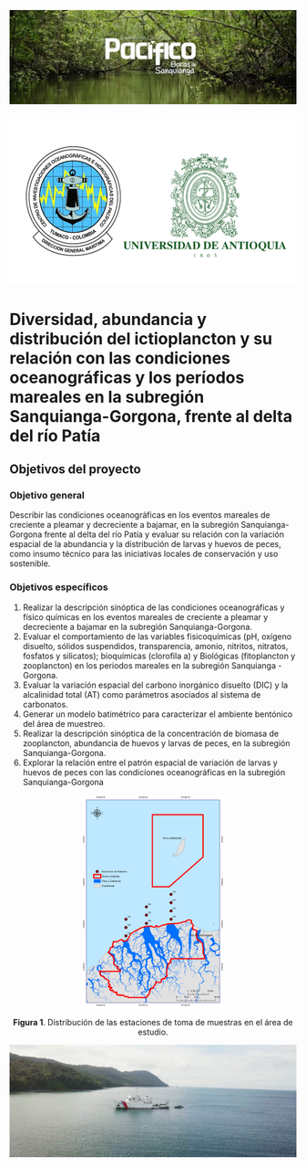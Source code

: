 
[![Expedición Pacifico: Bocas de Sanquianga](/Imagenes_MD/Cabezote.png)](https://youtu.be/Rsuj0Ps-Ugk)

<p align="center" width="100%">
<img src = "/Imagenes_MD/Logos.png" width="650px" height="300px" style="float"/>
</p>

# Diversidad, abundancia y distribución del ictioplancton y su relación con las condiciones oceanográficas y los períodos mareales en la subregión Sanquianga-Gorgona, frente al delta del río Patía







## Objetivos del proyecto

### Objetivo general

Describir las condiciones oceanográficas en los eventos mareales de creciente a pleamar y decreciente a bajamar, en la subregión Sanquianga-Gorgona frente al delta del río Patía y evaluar su relación con la variación espacial de la abundancia y la distribución de larvas y huevos de peces, como insumo técnico para las iniciativas locales de conservación y uso sostenible.

### Objetivos específicos

1. Realizar la descripción sinóptica de las condiciones oceanográficas y físico químicas en los eventos mareales de creciente a pleamar y decreciente a bajamar en la subregión Sanquianga-Gorgona. 
2. Evaluar el comportamiento de las variables fisicoquímicas (pH, oxígeno disuelto, sólidos suspendidos, transparencia, amonio, nitritos, nitratos, fosfatos y silicatos); bioquímicas (clorofila a) y Biológicas  (fitoplancton y zooplancton) en los periodos mareales en la subregión Sanquianga - Gorgona.
3. Evaluar la variación espacial del carbono inorgánico disuelto (DIC) y la alcalinidad total (AT) como parámetros asociados al sistema de carbonatos. 
4. Generar un modelo batimétrico para caracterizar el ambiente bentónico del área de muestreo.
5. Realizar la descripción sinóptica de la concentración de biomasa de zooplancton, abundancia de huevos y larvas de peces, en la subregión Sanquianga-Gorgona. 
6. Explorar la relación entre el patrón espacial de variación de larvas y huevos de peces con las condiciones oceanográficas en la subregión Sanquianga-Gorgona

<p align="center" width="100%">
    <img width="50%" src="/Imagenes_MD/Mapa.tif">
</p>
<p align="center" width="100%">
<b>Figura 1</b>. Distribución de las estaciones de toma de muestras en el área de estudio. 
</p>




[![Expedición Pacifico: Bocas de Sanquianga](/Imagenes_MD/Screen_shot.png)](https://youtu.be/Rsuj0Ps-Ugk)